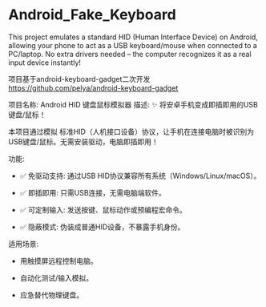 # Android_Fake_Keyboard

This project emulates a standard HID (Human Interface Device) on Android, allowing your phone to act as a USB keyboard/mouse when connected to a PC/laptop. No extra drivers needed – the computer recognizes it as a real input device instantly!



项目基于android-keyboard-gadget二次开发 https://github.com/pelya/android-keyboard-gadget



项目名称: Android HID 键盘鼠标模拟器
描述:
✨ 将安卓手机变成即插即用的USB键盘/鼠标！

本项目通过模拟 标准HID（人机接口设备）协议，让手机在连接电脑时被识别为USB键盘/鼠标。无需安装驱动，电脑即插即用！

功能:

* ✅ 免驱动支持: 通过USB HID协议兼容所有系统（Windows/Linux/macOS）。

* ✅ 即插即用: 只需USB连接，无需电脑端软件。

* ✅ 可定制输入: 发送按键、鼠标动作或预编程宏命令。

* ✅ 隐蔽模式: 伪装成普通HID设备，不暴露手机身份。

适用场景:

* 用触摸屏远程控制电脑。

* 自动化测试/输入模拟。

* 应急替代物理键盘。

